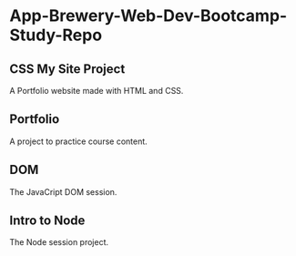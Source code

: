 # App-Brewery-Web-Dev-Bootcamp-Study-Repo

## CSS My Site Project
A Portfolio website made with HTML and CSS.

## Portfolio
A project to practice course content.

## DOM
The JavaCript DOM session.

## Intro to Node
The Node session project.
